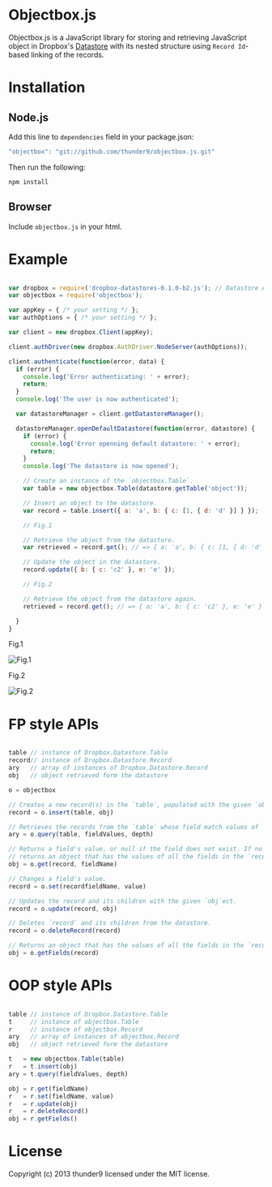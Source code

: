 Objectbox.js
============

Objectbox.js is a JavaScript library for storing and retrieving JavaScript object in Dropbox's [Datastore](https://www.dropbox.com/developers/datastore) with its nested structure using `Record Id`-based linking of the records.

# Installation

## Node.js

Add this line to `dependencies` field in your package.json:

```javascript
"objectbox": "git://github.com/thunder9/objectbox.js.git"
```

Then run the following:

```
npm install
```

## Browser

Include `objectbox.js` in your html.

# Example

```javascript

var dropbox = require('dropbox-datastores-0.1.0-b2.js'); // Datastore API
var objectbox = require('objectbox');

var appKey = { /* your setting */ };
var authOptions = { /* your setting */ };

var client = new dropbox.Client(appKey);

client.authDriver(new dropbox.AuthDriver.NodeServer(authOptions));

client.authenticate(function(error, data) {
  if (error) {
    console.log('Error authenticating: ' + error);
    return;
  }
  console.log('The user is now authenticated');

  var datastoreManager = client.getDatastoreManager();

  datastoreManager.openDefaultDatastore(function(error, datastore) {
    if (error) {
      console.log('Error openning default datastore: ' + error);
      return;
    }
    console.log('The datastore is now opened');

    // Create an instance of the `objectbox.Table`.
    var table = new objectbox.Table(datastore.getTable('object'));

    // Insert an object to the datastore.
    var record = table.insert({ a: 'a', b: { c: [1, { d: 'd' }] } });

    // Fig.1

    // Retrieve the object from the datastore.
    var retrieved = record.get(); // => { a: 'a', b: { c: [1, { d: 'd' }] } }

    // Update the object in the datastore.
    record.update({ b: { c: 'c2' }, e: 'e' });

    // Fig.2

    // Retrieve the object from the datastore again.
    retrieved = record.get(); // => { a: 'a', b: { c: 'c2' }, e: 'e' }

  }
}

```

Fig.1

![Fig.1](https://raw.github.com/thunder9/objectbox.js/master/docs/fig1.png)

Fig.2

![Fig.2](https://raw.github.com/thunder9/objectbox.js/master/docs/fig2.png)

# FP style APIs

```javascript

table // instance of Dropbox.Datastore.Table
record// instance of Dropbox.Datastore.Record
ary   // array of instances of Dropbox.Datastore.Record
obj   // object retrieved form the datastore

o = objectbox

// Creates a new record(s) in the `table`, populated with the given `obj`ect.
record = o.insert(table, obj)

// Retrieves the records from the `table` whose field match values of `fieldValues` and `depth`.
ary = o.query(table, fieldValues, depth)

// Returns a field's value, or null if the field does not exist. If no `fieldName` is given,
// returns an object that has the values of all the fields in the `record` and its children.
obj = o.get(record, fieldName)

// Changes a field's value.
record = o.set(recordfieldName, value)

// Updates the record and its children with the given `obj`ect.
record = o.update(record, obj)

// Deletes `record` and its children from the datastore.
record = o.deleteRecord(record)

// Returns an object that has the values of all the fields in the `record`.
obj = o.getFields(record)
```

# OOP style APIs

```javascript

table // instance of Dropbox.Datastore.Table
t     // instance of objectbox.Table
r     // instance of objectbox.Record
ary   // array of instances of objectbox.Record
obj   // object retrieved form the datastore

t   = new objectbox.Table(table)
r   = t.insert(obj)
ary = t.query(fieldValues, depth)

obj = r.get(fieldName)
r   = r.set(fieldName, value)
r   = r.update(obj)
r   = r.deleteRecord()
obj = r.getFields()
```

# License

Copyright (c) 2013 thunder9 licensed under the MIT license.